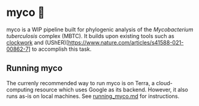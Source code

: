 # myco 🍄
myco is a WIP pipeline built for phylogenic analysis of the _Mycobacterium tuberculosis_ complex (MBTC). It builds upon existing tools such as [clockwork](https://github.com/iqbal-lab-org/clockwork) and (UShER)[https://www.nature.com/articles/s41588-021-00862-7] to accomplish this task.

## Running myco
The currenly recommended way to run myco is on Terra, a cloud-computing resource which uses Google as its backend. However, it also runs as-is on local machines. See [running_myco.md](./running_myco.md) for instructions.